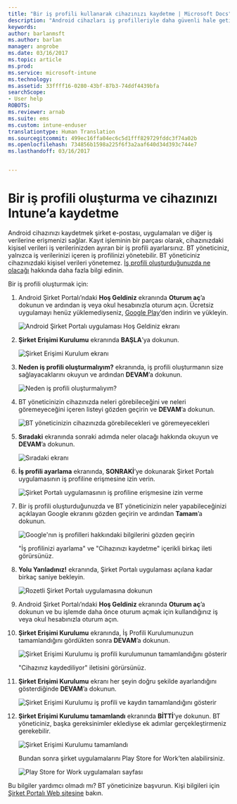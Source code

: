 ```yaml
---
title: "Bir iş profili kullanarak cihazınızı kaydetme | Microsoft Docs"
description: "Android cihazları iş profilleriyle daha güvenli hale getirme."
keywords: 
author: barlanmsft
ms.author: barlan
manager: angrobe
ms.date: 03/16/2017
ms.topic: article
ms.prod: 
ms.service: microsoft-intune
ms.technology: 
ms.assetid: 33ffff16-0280-43bf-87b3-74ddf4439bfa
searchScope:
- User help
ROBOTS: 
ms.reviewer: arnab
ms.suite: ems
ms.custom: intune-enduser
translationtype: Human Translation
ms.sourcegitcommit: 499ec16ffa04ec6c5d1fff829729fddc3f74a02b
ms.openlocfilehash: 734856b1598a225f6f3a2aaf640d34d393c744e7
ms.lasthandoff: 03/16/2017


---
```



# <a name="create-a-work-profile-and-enroll-your-device-in-intune"></a>Bir iş profili oluşturma ve cihazınızı Intune’a kaydetme

Android cihazınızı kaydetmek şirket e-postası, uygulamaları ve diğer iş verilerine erişmenizi sağlar. Kayıt işleminin bir parçası olarak, cihazınızdaki kişisel verileri iş verilerinizden ayıran bir iş profili ayarlarsınız. BT yöneticiniz, yalnızca iş verilerinizi içeren iş profilinizi yönetebilir. BT yöneticiniz cihazınızdaki kişisel verileri yönetemez. [İş profili oluşturduğunuzda ne olacağı](what-happens-when-you-create-a-work-profile-android.md) hakkında daha fazla bilgi edinin.

Bir iş profili oluşturmak için:

1.  Android Şirket Portalı’ndaki **Hoş Geldiniz** ekranında **Oturum aç**’a dokunun ve ardından iş veya okul hesabınızla oturum açın. Ücretsiz uygulamayı henüz yüklemediyseniz, [Google Play](http://play.google.com/store/apps/details?id=com.microsoft.windowsintune.companyportal)’den indirin ve yükleyin.

    ![Android Şirket Portalı uygulaması Hoş Geldiniz ekranı](./media/and-enroll-0-welcome-screen.png)

2. **Şirket Erişimi Kurulumu** ekranında **BAŞLA**’ya dokunun.

    ![Şirket Erişimi Kurulum ekranı](./media/andr-afw-begin-company-access-setup.png)

3.  **Neden iş profili oluşturmalıyım?** ekranında, iş profili oluşturmanın size sağlayacaklarını okuyun ve ardından **DEVAM**’a dokunun.

    ![Neden iş profili oluşturmalıyım?](./media/andr-afw-why-create-a-work-profile.png)

4.  BT yöneticinizin cihazınızda neleri görebileceğini ve neleri göremeyeceğini içeren listeyi gözden geçirin ve **DEVAM**’a dokunun.

    ![BT yöneticinizin cihazınızda görebilecekleri ve göremeyecekleri](./media/andr-afw-what-it-can-see-on-your-device.png)

5.  **Sıradaki** ekranında sonraki adımda neler olacağı hakkında okuyun ve **DEVAM**’a dokunun.

    ![Sıradaki ekranı](./media/andr-afw-what-comes-next.png)

6. **İş profili ayarlama** ekranında, **SONRAKİ**’ye dokunarak Şirket Portalı uygulamasının iş profiline erişmesine izin verin.

    ![Şirket Portalı uygulamasının iş profiline erişmesine izin verme](./media/andr-afw-tap-next-to-set-up-work-profile.png)

7. Bir iş profili oluşturduğunuzda ve BT yöneticinizin neler yapabileceğinizi açıklayan Google ekranını gözden geçirin ve ardından **Tamam**’a dokunun.

    ![Google'nın iş profilleri hakkındaki bilgilerini gözden geçirin](./media/andr-afw-google-screen-what-it-can-do.png)

    "İş profilinizi ayarlama" ve "Cihazınızı kaydetme" içerikli birkaç ileti görürsünüz.

8. **Yolu Yarıladınız!** ekranında, Şirket Portalı uygulaması açılana kadar birkaç saniye bekleyin.

    ![Rozetli Şirket Portalı uygulamasına dokunun](./media/andr-afw-tap-work-badged-company-portal-icon2.png)

9. Android Şirket Portalı’ndaki **Hoş Geldiniz** ekranında **Oturum aç**’a dokunun ve bu işlemde daha önce oturum açmak için kullandığınız iş veya okul hesabınızla oturum açın.

10. **Şirket Erişimi Kurulumu** ekranında, İş Profili Kurulumunuzun tamamlandığını gördükten sonra **DEVAM**’a dokunun.

    ![Şirket Erişimi Kurulumu iş profili kurulumunun tamamlandığını gösterir](./media/andr-afw-work-profile-now-set-up.png)

    "Cihazınız kaydediliyor" iletisini görürsünüz.

11. **Şirket Erişimi Kurulumu** ekranı her şeyin doğru şekilde ayarlandığını gösterdiğinde **DEVAM**’a dokunun.

    ![Şirket Erişimi Kurulumu iş profili ve kaydın tamamlandığını gösterir](./media/andr-afw-company-access-setup-green-checks.png)

12. **Şirket Erişimi Kurulumu tamamlandı** ekranında **BİTTİ**’ye dokunun. BT yöneticiniz, başka gereksinimler eklediyse ek adımlar gerçekleştirmeniz gerekebilir.

    ![Şirket Erişimi Kurulumu tamamlandı](./media/andr-afw-company-access-setup-complete.png)

    Bundan sonra şirket uygulamalarını Play Store for Work’ten alabilirsiniz.

    ![Play Store for Work uygulamaları sayfası](./media/andr-afw-tap-work-play-store-icon.png)

Bu bilgiler yardımcı olmadı mı? BT yöneticinize başvurun. Kişi bilgileri için [Şirket Portalı Web sitesine](http://portal.manage.microsoft.com) bakın.

